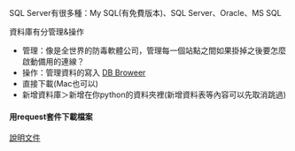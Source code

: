 SQL Server有很多種：My SQL(有免費版本)、SQL Server、Oracle、MS SQL

資料庫有分管理&操作
- 管理：像是全世界的防毒軟體公司，管理每一個站點之間如果掛掉之後要怎麼啟動備用的連線？
- 操作：管理資料的寫入
[DB Broweer](https://sqlitebrowser.org/dl/)
- 直接下載(Mac也可以)
- 新增資料庫＞新增在你python的資料夾裡(新增資料表等內容可以先取消跳過)

#### 用request套件下載檔案
[說明文件](https://requests.readthedocs.io/en/latest/api/)